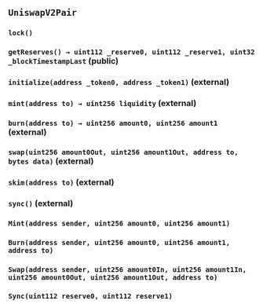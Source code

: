 ## `UniswapV2Pair`

### `lock()`

### `getReserves() → uint112 _reserve0, uint112 _reserve1, uint32 _blockTimestampLast` (public)

### `initialize(address _token0, address _token1)` (external)

### `mint(address to) → uint256 liquidity` (external)

### `burn(address to) → uint256 amount0, uint256 amount1` (external)

### `swap(uint256 amount0Out, uint256 amount1Out, address to, bytes data)` (external)

### `skim(address to)` (external)

### `sync()` (external)

### `Mint(address sender, uint256 amount0, uint256 amount1)`

### `Burn(address sender, uint256 amount0, uint256 amount1, address to)`

### `Swap(address sender, uint256 amount0In, uint256 amount1In, uint256 amount0Out, uint256 amount1Out, address to)`

### `Sync(uint112 reserve0, uint112 reserve1)`
